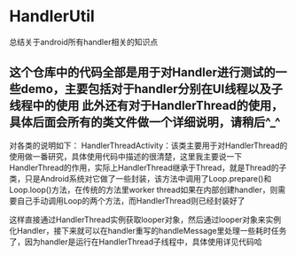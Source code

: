 # HandlerUtil
总结关于android所有handler相关的知识点

这个仓库中的代码全部是用于对Handler进行测试的一些demo，主要包括对于handler分别在UI线程以及子线程中的使用
此外还有对于HandlerThread的使用，具体后面会所有的类文件做一个详细说明，请稍后^_^
-------------------------

对各类的说明如下：
HandlerThreadActivity：该类主要用于对HandlerThread的使用做一番研究，具体使用代码中描述的很清楚，这里我主要说一下HandlerThread的作用，实际上HandlerThread继承于Thread，就是Thread的子类，只是Android系统对它做了一些封装，该方法中调用了Loop.prepare()和Loop.loop()方法，在传统的方法里worker thread如果在内部创建handler，则需要自己手动调用Loop的两个方法，而HandlerThread则已经封装好了

这样直接通过HandlerThread实例获取looper对象，然后通过looper对象来实例化Handler，接下来就可以在handler重写的handleMessage里处理一些耗时任务了，因为handler是运行在HandlerThread子线程中，具体使用详见代码哈
